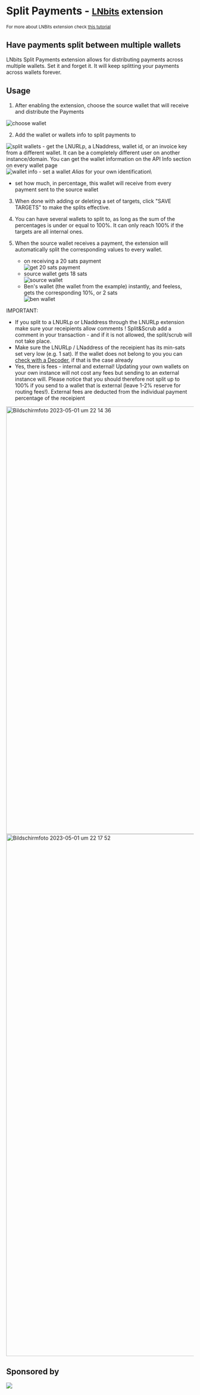# Split Payments - <small>[LNbits](https://github.com/lnbits/lnbits) extension</small>

<small>For more about LNBits extension check [this tutorial](https://github.com/lnbits/lnbits/wiki/LNbits-Documentation#use-cases-of-lnbits)</small>

## Have payments split between multiple wallets

LNbits Split Payments extension allows for distributing payments across multiple wallets. Set it and forget it. It will keep splitting your payments across wallets forever.

## Usage

1. After enabling the extension, choose the source wallet that will receive and distribute the Payments

![choose wallet](https://i.imgur.com/nPQudqL.png)

2. Add the wallet or wallets info to split payments to

![split wallets](https://i.imgur.com/5hCNWpg.png) - get the LNURLp, a LNaddress, wallet id, or an invoice key from a different wallet. It can be a completely different user on another instance/domain. You can get the wallet information on the API Info section on every wallet page\
 ![wallet info](https://i.imgur.com/betqflC.png) - set a wallet _Alias_ for your own identification\

- set how much, in percentage, this wallet will receive from every payment sent to the source wallet

3. When done with adding or deleting a set of targets, click "SAVE TARGETS" to make the splits effective.

4. You can have several wallets to split to, as long as the sum of the percentages is under or equal to 100%. It can only reach 100% if the targets are all internal ones.

5. When the source wallet receives a payment, the extension will automatically split the corresponding values to every wallet.
   - on receiving a 20 sats payment\
     ![get 20 sats payment](https://i.imgur.com/BKp0xvy.png)
   - source wallet gets 18 sats\
     ![source wallet](https://i.imgur.com/GCxDZ5s.png)
   - Ben's wallet (the wallet from the example) instantly, and feeless, gets the corresponding 10%, or 2 sats\
     ![ben wallet](https://i.imgur.com/MfsccNa.png)

IMPORTANT:

- If you split to a LNURLp or LNaddress through the LNURLp extension make sure your receipients allow comments ! Split&Scrub add a comment in your transaction - and if it is not allowed, the split/scrub will not take place.
- Make sure the LNURLp / LNaddress of the receipient has its min-sats set very low (e.g. 1 sat). If the wallet does not belong to you you can [check with a Decoder](https://lightningdecoder.com/), if that is the case already
- Yes, there is fees - internal and external! Updating your own wallets on your own instance will not cost any fees but sending to an external instance will. Please notice that you should therefore not split up to 100% if you send to a wallet that is external (leave 1-2% reserve for routing fees!). External fees are deducted from the individual payment percentage of the receipient

<img width="1148" alt="Bildschirm­foto 2023-05-01 um 22 14 36" src="https://user-images.githubusercontent.com/63317640/235534056-49296aeb-7295-4b4e-9f57-914a677f5ad4.png">
<img width="1402" alt="Bildschirm­foto 2023-05-01 um 22 17 52" src="https://user-images.githubusercontent.com/63317640/235534063-b2734654-7c1a-48a3-b48e-32798c232b49.png">

## Sponsored by

[![](https://cdn.shopify.com/s/files/1/0826/9235/files/cryptograffiti_logo_clear_background.png?v=1504730421)](https://cryptograffiti.com/)

